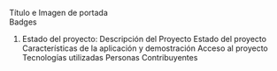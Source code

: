 Título e Imagen de portada   
Badges   
1) Estado del proyecto:
Descripción del Proyecto
 Estado del proyecto
Características de la aplicación y demostración
Acceso al proyecto
Tecnologías utilizadas
Personas Contribuyentes
   
